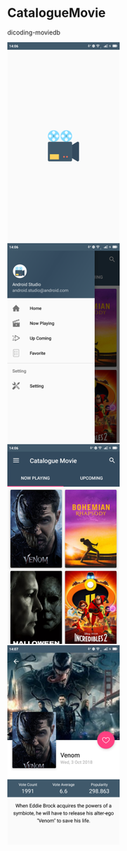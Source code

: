 # CatalogueMovie
dicoding-moviedb

<img src="https://github.com/Egi10/CatalogueMovie/blob/master/Screenshot_2018-11-07-14-06-43-114_id.egifcb.cataloguemovie.png" width="256/" style="max-width:100%;">

<img src="https://github.com/Egi10/CatalogueMovie/blob/master/Screenshot_2018-11-07-14-06-51-358_id.egifcb.cataloguemovie.png" width="256/" style="max-width:100%;">

<img src="https://github.com/Egi10/CatalogueMovie/blob/master/Screenshot_2018-11-07-14-06-57-334_id.egifcb.cataloguemovie.png" width="256/" style="max-width:100%;">

<img src="https://github.com/Egi10/CatalogueMovie/blob/master/Screenshot_2018-11-07-14-07-04-210_id.egifcb.cataloguemovie.png" width="256/" style="max-width:100%;">
